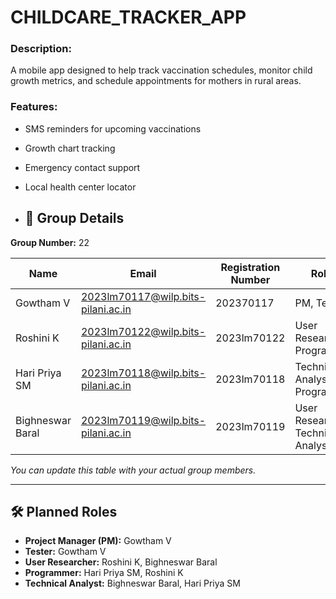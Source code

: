 # CHILDCARE_TRACKER_APP
### Description:
A mobile app designed to help track vaccination schedules, monitor child growth metrics, and schedule appointments for mothers in rural areas.

### Features:
- SMS reminders for upcoming vaccinations
- Growth chart tracking
- Emergency contact support
- Local health center locator

- ## 👥 Group Details
 
**Group Number:** 22
 
| Name         | Email                   | Registration Number | Roles                              |
|--------------|-------------------------|---------------------|-------------------------------------|
| Gowtham V  | 2023lm70117@wilp.bits-pilani.ac.in | 202370117      | PM, Tester                         |
| Roshini K    | 2023lm70122@wilp.bits-pilani.ac.in   | 2023lm70122      | User Researcher, Programmer        |
| Hari Priya SM   | 2023lm70118@wilp.bits-pilani.ac.in   | 2023lm70118      | Technical Analyst, Programmer      |
| Bighneswar Baral | 2023lm70119@wilp.bits-pilani.ac.in | 2023lm70119      | User Researcher, Technical Analyst  |
*You can update this table with your actual group members.*
 
---
 
## 🛠️ Planned Roles
 
- **Project Manager (PM):** Gowtham V
- **Tester:** Gowtham V
- **User Researcher:** Roshini K, Bighneswar Baral
- **Programmer:** Hari Priya SM, Roshini K
- **Technical Analyst:** Bighneswar Baral, Hari Priya SM
